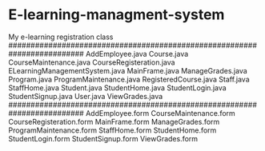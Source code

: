 # E-learning-managment-system
 My e-learning registration class
#########################################################################
AddEmployee.java
Course.java
CourseMaintenance.java
CourseRegisteration.java
ELearningManagementSystem.java
MainFrame.java
ManageGrades.java
Program.java
ProgramMaintenance.java
RegisteredCourse.java
Staff.java
StaffHome.java
Student.java
StudentHome.java
StudentLogin.java
StudentSignup.java
User.java
ViewGrades.java
#########################################################################
AddEmployee.form
CourseMaintenance.form
CourseRegisteration.form
MainFrame.form
ManageGrades.form
ProgramMaintenance.form
StaffHome.form
StudentHome.form
StudentLogin.form
StudentSignup.form
ViewGrades.form
